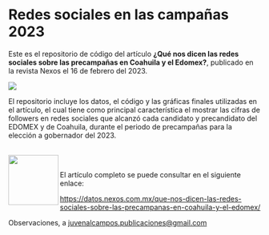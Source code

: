 # Redes sociales en las campañas 2023

Este es el repositorio de código del artículo **¿Qué nos dicen las redes sociales sobre las precampañas en Coahuila y el Edomex?**, publicado en la revista Nexos el 16 de febrero del 2023. 

![]("https://datos.nexos.com.mx/wp-content/uploads/2023/02/rs.jpg")

El repositorio incluye los datos, el código y las gráficas finales utilizadas en el artículo, el cual tiene como principal característica el mostrar las cifras de followers en redes sociales que alcanzó cada candidato y precandidato del EDOMEX y de Coahuila, durante el periodo de precampañas para la elección a gobernador del 2023. 

<br>
<img align="left" width="100" height="100" src="https://datos.nexos.com.mx/wp-content/uploads/2023/02/rs-03.jpg">
<br>

El artículo completo se puede consultar en el siguiente enlace: 

https://datos.nexos.com.mx/que-nos-dicen-las-redes-sociales-sobre-las-precampanas-en-coahuila-y-el-edomex/

Observaciones, a juvenalcampos.publicaciones@gmail.com



